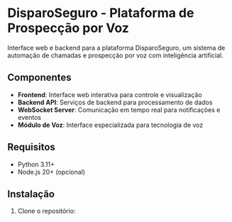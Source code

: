 # DisparoSeguro - Plataforma de Prospecção por Voz

Interface web e backend para a plataforma DisparoSeguro, um sistema de automação de chamadas e prospecção por voz com inteligência artificial.

## Componentes

- **Frontend**: Interface web interativa para controle e visualização
- **Backend API**: Serviços de backend para processamento de dados
- **WebSocket Server**: Comunicação em tempo real para notificações e eventos
- **Módulo de Voz**: Interface especializada para tecnologia de voz

## Requisitos

- Python 3.11+
- Node.js 20+ (opcional)

## Instalação

1. Clone o repositório:

